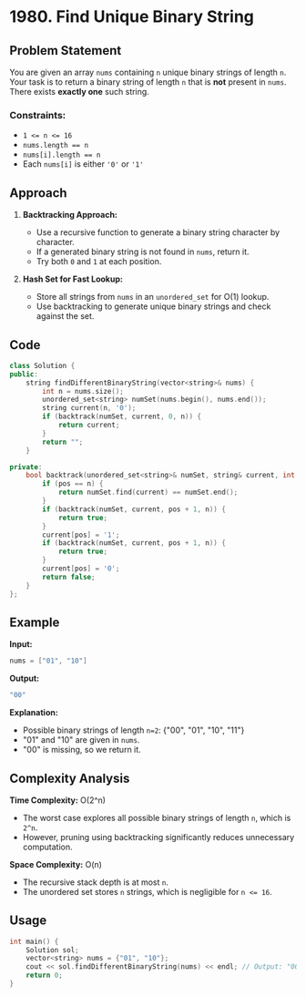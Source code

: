 # 1980. Find Unique Binary String

## Problem Statement
You are given an array `nums` containing `n` unique binary strings of length `n`. Your task is to return a binary string of length `n` that is **not** present in `nums`. There exists **exactly one** such string.

### Constraints:
- `1 <= n <= 16`
- `nums.length == n`
- `nums[i].length == n`
- Each `nums[i]` is either `'0'` or `'1'`

## Approach

1. **Backtracking Approach:**
   - Use a recursive function to generate a binary string character by character.
   - If a generated binary string is not found in `nums`, return it.
   - Try both `0` and `1` at each position.

2. **Hash Set for Fast Lookup:**
   - Store all strings from `nums` in an `unordered_set` for O(1) lookup.
   - Use backtracking to generate unique binary strings and check against the set.

## Code

```cpp
class Solution {
public:
    string findDifferentBinaryString(vector<string>& nums) {
        int n = nums.size();
        unordered_set<string> numSet(nums.begin(), nums.end());
        string current(n, '0');
        if (backtrack(numSet, current, 0, n)) {
            return current;
        }
        return "";
    }

private:
    bool backtrack(unordered_set<string>& numSet, string& current, int pos, int n) {
        if (pos == n) {
            return numSet.find(current) == numSet.end();
        }
        if (backtrack(numSet, current, pos + 1, n)) {
            return true;
        }
        current[pos] = '1';
        if (backtrack(numSet, current, pos + 1, n)) {
            return true;
        }
        current[pos] = '0';
        return false;
    }
};
```

## Example

**Input:**
```cpp
nums = ["01", "10"]
```

**Output:**
```cpp
"00"
```

**Explanation:**
- Possible binary strings of length `n=2`: {"00", "01", "10", "11"}
- "01" and "10" are given in `nums`.
- "00" is missing, so we return it.

## Complexity Analysis

**Time Complexity:** O(2^n)
- The worst case explores all possible binary strings of length `n`, which is `2^n`.
- However, pruning using backtracking significantly reduces unnecessary computation.

**Space Complexity:** O(n)
- The recursive stack depth is at most `n`.
- The unordered set stores `n` strings, which is negligible for `n <= 16`.

## Usage

```cpp
int main() {
    Solution sol;
    vector<string> nums = {"01", "10"};
    cout << sol.findDifferentBinaryString(nums) << endl; // Output: "00"
    return 0;
}
```

#

